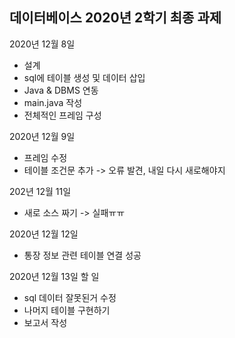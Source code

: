 ## 데이터베이스 2020년 2학기 최종 과제

2020년 12월 8일
* 설계
* sql에 테이블 생성 및 데이터 삽입
* Java & DBMS 연동
* main.java 작성
* 전체적인 프레임 구성


2020년 12월 9일
* 프레임 수정
* 테이블 조건문 추가
-> 오류 발견, 내일 다시 새로해야지


202년 12월 11일
* 새로 소스 짜기
-> 실패ㅠㅠ


2020년 12월 12일
 * 통장 정보 관련 테이블 연결 성공
 
 2020년 12월 13일 할 일
 * sql 데이터 잘못된거 수정
 * 나머지 테이블 구현하기
 * 보고서 작성
 
